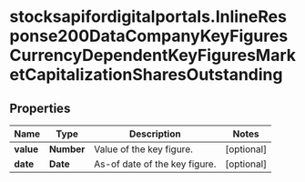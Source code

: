 # stocksapifordigitalportals.InlineResponse200DataCompanyKeyFiguresCurrencyDependentKeyFiguresMarketCapitalizationSharesOutstanding

## Properties

Name | Type | Description | Notes
------------ | ------------- | ------------- | -------------
**value** | **Number** | Value of the key figure. | [optional] 
**date** | **Date** | As-of date of the key figure. | [optional] 


